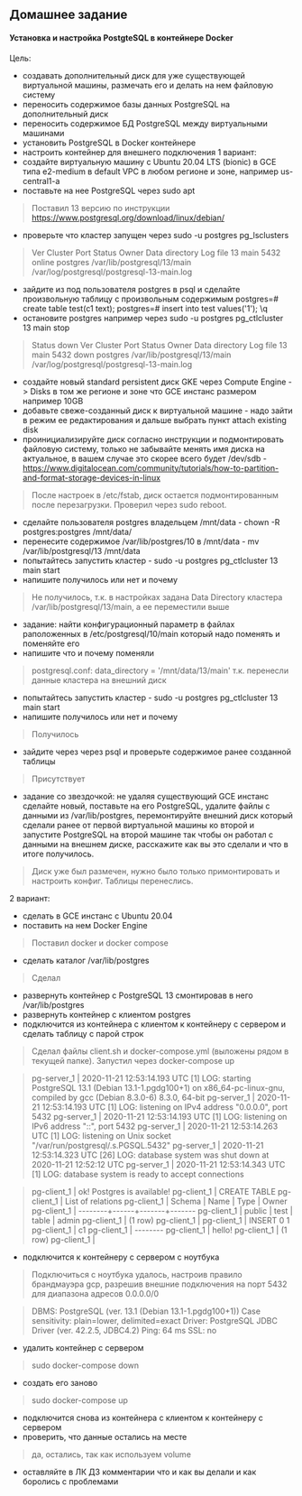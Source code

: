 ## Домашнее задание
#### Установка и настройка PostgteSQL в контейнере Docker
Цель:
- создавать дополнительный диск для уже существующей виртуальной машины, размечать его и делать на нем файловую систему
- переносить содержимое базы данных PostgreSQL на дополнительный диск
- переносить содержимое БД PostgreSQL между виртуальными машинами
- установить PostgreSQL в Docker контейнере
- настроить контейнер для внешнего подключения
1 вариант:
- создайте виртуальную машину c Ubuntu 20.04 LTS (bionic) в GCE типа e2-medium в default VPC в любом регионе и зоне, например us-central1-a
- поставьте на нее PostgreSQL через sudo apt
> Поставил 13 версию по инструкции https://www.postgresql.org/download/linux/debian/
- проверьте что кластер запущен через sudo -u postgres pg_lsclusters
> Ver Cluster Port Status Owner    Data directory              Log file
  13  main    5432 online postgres /var/lib/postgresql/13/main /var/log/postgresql/postgresql-13-main.log
- зайдите из под пользователя postgres в psql и сделайте произвольную таблицу с произвольным содержимым
postgres=# create table test(c1 text);
postgres=# insert into test values('1');
\q
- остановите postgres например через sudo -u postgres pg_ctlcluster 13 main stop
> Status down
> Ver Cluster Port Status Owner    Data directory              Log file
> 13  main    5432 down   postgres /var/lib/postgresql/13/main /var/log/postgresql/postgresql-13-main.log
- создайте новый standard persistent диск GKE через Compute Engine -> Disks в том же регионе и зоне что GCE инстанс размером например 10GB
- добавьте свеже-созданный диск к виртуальной машине - надо зайти в режим ее редактирования и дальше выбрать пункт attach existing disk
- проинициализируйте диск согласно инструкции и подмонтировать файловую систему, только не забывайте менять имя диска на актуальное, в вашем случае это скорее всего будет /dev/sdb - https://www.digitalocean.com/community/tutorials/how-to-partition-and-format-storage-devices-in-linux
> После настроек в /etc/fstab, диск остается подмонтированным после перезагрузки. Проверил через sudo reboot.
- сделайте пользователя postgres владельцем /mnt/data - chown -R postgres:postgres /mnt/data/
- перенесите содержимое /var/lib/postgres/10 в /mnt/data - mv /var/lib/postgresql/13 /mnt/data
- попытайтесь запустить кластер - sudo -u postgres pg_ctlcluster 13 main start
- напишите получилось или нет и почему
> Не получилось, т.к. в настройках задана Data Directory кластера /var/lib/postgresql/13/main, а ее переместили выше
- задание: найти конфигурационный параметр в файлах раположенных в /etc/postgresql/10/main который надо поменять и поменяйте его
- напишите что и почему поменяли
> postgresql.conf: data_directory = '/mnt/data/13/main' 
> т.к. перенесли данные кластера на внешний диск
- попытайтесь запустить кластер - sudo -u postgres pg_ctlcluster 13 main start
- напишите получилось или нет и почему
> Получилось
- зайдите через через psql и проверьте содержимое ранее созданной таблицы
> Присутствует
- задание со звездочкой: не удаляя существующий GCE инстанс сделайте новый, поставьте на его PostgreSQL, удалите файлы с данными из /var/lib/postgres, перемонтируйте внешний диск который сделали ранее от первой виртуальной машины ко второй и запустите PostgreSQL на второй машине так чтобы он работал с данными на внешнем диске, расскажите как вы это сделали и что в итоге получилось.
> Диск уже был размечен, нужно было только примонтировать и настроить конфиг. Таблицы перенеслись.

2 вариант:
- сделать в GCE инстанс с Ubuntu 20.04
- поставить на нем Docker Engine
> Поставил docker и docker compose 
- сделать каталог /var/lib/postgres
> Сделал
- развернуть контейнер с PostgreSQL 13 смонтировав в него /var/lib/postgres
- развернуть контейнер с клиентом postgres
- подключится из контейнера с клиентом к контейнеру с сервером и сделать таблицу с парой строк
> Сделал файлы client.sh и docker-compose.yml (выложены рядом в текущей папке).
> Запустил через docker-compose up

> pg-server_1  | 2020-11-21 12:53:14.193 UTC [1] LOG:  starting PostgreSQL 13.1 (Debian 13.1-1.pgdg100+1) on x86_64-pc-linux-gnu, compiled by gcc (Debian 8.3.0-6) 8.3.0, 64-bit
> pg-server_1  | 2020-11-21 12:53:14.193 UTC [1] LOG:  listening on IPv4 address "0.0.0.0", port 5432
> pg-server_1  | 2020-11-21 12:53:14.193 UTC [1] LOG:  listening on IPv6 address "::", port 5432
> pg-server_1  | 2020-11-21 12:53:14.263 UTC [1] LOG:  listening on Unix socket "/var/run/postgresql/.s.PGSQL.5432"
> pg-server_1  | 2020-11-21 12:53:14.323 UTC [26] LOG:  database system was shut down at 2020-11-21 12:52:12 UTC
> pg-server_1  | 2020-11-21 12:53:14.343 UTC [1] LOG:  database system is ready to accept connections

> pg-client_1  | ok! Postgres is available!
> pg-client_1  | CREATE TABLE
> pg-client_1  |        List of relations
> pg-client_1  |  Schema | Name | Type  | Owner
> pg-client_1  | --------+------+-------+-------
> pg-client_1  |  public | test | table | admin
> pg-client_1  | (1 row)
> pg-client_1  |
> pg-client_1  | INSERT 0 1
> pg-client_1  |    c1
> pg-client_1  | --------
> pg-client_1  |  hello!
> pg-client_1  | (1 row)
> pg-client_1  |
- подключится к контейнеру с сервером с ноутбука
> Подключиться с ноутбука удалось, настроив правило брандмауэра gcp, разрешив внешние подключения на порт 5432 для диапазона адресов 0.0.0.0/0

> DBMS: PostgreSQL (ver. 13.1 (Debian 13.1-1.pgdg100+1))
> Case sensitivity: plain=lower, delimited=exact
> Driver: PostgreSQL JDBC Driver (ver. 42.2.5, JDBC4.2)
> Ping: 64 ms
> SSL: no
- удалить контейнер с сервером
> sudo docker-compose down
- создать его заново
> sudo docker-compose up
- подключится снова из контейнера с клиентом к контейнеру с сервером
- проверить, что данные остались на месте
> да, остались, так как используем volume
- оставляйте в ЛК ДЗ комментарии что и как вы делали и как боролись с проблемами